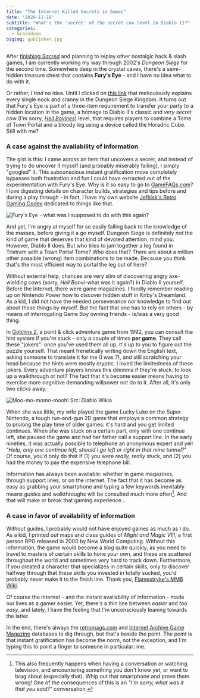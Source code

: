 ```yaml
---
title: "The Internet Killed Secrets in Games"
date: '2020-11-19'
subtitle: "What's the 'secret' of the secret cow level in Diablo II?"
categories:
  - braindump
bigimg: gob2joker.jpg
---
```


After [finishing _Sacred_](https://jefklakscodex.com/articles/reviews/sacred/) and planning to replay other nostalgic hack & slash games, I am currently working my way through 2002's _Dungeon Siege_ for the second time. Somewhere deep in the crystal caves, there's a semi-hidden treasure chest that contains **Fury's Eye** - and I have no idea what to do with it. 

Or rather, I _had_ no idea. Until I clicked on [this link](https://steamcommunity.com/sharedfiles/filedetails/?id=1264921426) that meticulously explains every single nook and cranny in the Dungeon Siege Kingdom. It turns out that Fury's Eye is part of a three-item requirement to transfer your party to a hidden location in the game, a homage to Diablo II's classic and _very secret_ cow (I'm sorry, [_Hell Bovines_](https://diablo.fandom.com/wiki/Hell_Bovine)) level, that requires players to combine a Tome of Town Portal and a bloody leg using a device called the Horadric Cube. Still with me? 

### A case against the availability of information

The gist is this: I came across an item that uncovers a secret, and instead of trying to do uncover it myself (and probably miserably failing), I simply "googled" it. This subconscious instant gratification move completely bypasses both frustration and fun I could have extracted out of the experimentation with Fury's Eye. Why is it so easy to go to [GameFAQs.com](https://gamefaqs.gamespot.com)? I love digesting details on character builds, strategies and tips before and during a play through - in fact, I have my own website [Jefklak's Retro Gaming Codex](https://jefklakscodex.com) dedicated to things like that. 

![](../furyseye.jpg "Fury's Eye - what was I supposed to do with this again?")

And yet, I'm angry at myself for so easily falling back to the knowledge of the masses, before giving it a go myself. Dungeon Siege is definitely _not_ the kind of game that deserves that kind of devoted attention, mind you. However, Diablo II does. But who tries to jam together a leg found in Tristram with a Town Portal Tome? Who does that? There are about a million other possible (wrong) item combinations to be made. Because you think that's the most efficient way to portal the leg out of here? 

Without external help, chances are very slim of discovering angry axe-wielding cows (sorry, _Hell Bonvi_-what was it again?) in Diablo II yourself. Before the Internet, there were game magazines. I fondly remember reading up on Nintendo Power how to discover hidden stuff in Kirby's Dreamland. As a kid, I did not have the needed perseverance nor knowledge to find out about these things by myself. But the fact that one has to rely on others - by means of interrogating Game Boy owning friends - is/was a very good thing.  

In [Gobliins 2](https://jefklakscodex.com/articles/reviews/gobliins2/), a point & click adventure game from 1992, you can consult the hint system if you're stuck - only a couple of times **per game**. They call these "jokers": once you've used them all up, it's up to you to figure out the puzzle yourself. That meant frenetically writing down the English text, asking someone to translate it for me (I was 7), and still scratching your head because the hints were mostly cryptic. I loved the limitedness of these jokers. Every adventure players knows this dilemma if they're stuck: to look up a walkthrough or not? The fact that it's become easier means having to exercise more cognitive demanding willpower not do to it. After all, it's only two clicks away. 

![](../d2cows.jpg "Moo-mo-momo-mooh! Src: Diablo Wikia")

When she was little, my wife played the game Lucky Luke on the Super Nintendo, a tough run-and-gun 2D game that employs a common strategy to prolong the play time of older games: it's hard and you get limited continues. When she was stuck on a certain part, only with one continue left, she paused the game and had her father call a support line. In the early nineties, it was actually possible to telephone an anonymous expert and yell "_Help, only one continue left, should I go left or right in that mine tunnel?_" Of course, you'd only do that if (1) you were _really, really_ stuck, and (2) you had the money to pay the expensive telephone bill.

Information has always been available: whether in game magazines, through support lines, or on the internet. The fact that it has become as easy as grabbing your smartphone and typing a few keywords inevitably means guides and walkthroughs will be consulted much more often[^notonlygame]. And that will make or break that gaming experience...

[^notonlygame]: This also frequently happens when having a conversation or watching television, and encountering something you don't know yet, or want to brag about (especially that). Whip out that smartphone and prove them wrong! One of the consequences of this is an _"I'm sorry, what was it that you said?"_ conversation. 

### A case in favor of availability of information

Without guides, I probably would not have enjoyed games as much as I do. As a kid, I printed out maps and class guides of _Might and Magic VIII_, a first person RPG released in 2000 by New World Computing. Without this information, the game would become a slog quite quickly, as you need to travel to masters of certain skills to hone your own, and these are scattered throughout the world and sometimes very hard to track down. Furthermore, if you created a character that specializes in certain skills, only to discover halfway through that these skills you invested in totally sucked, you'd probably never make it to the finish line. Thank you, [Flamestryke's MM8 Wiki](http://www.zimlab.com/wizardry/recovered/flamestryke/mm8/flamestrykes_mm8.html).

Of course the internet - and the instant availability of information - made our lives as a gamer easier. Yet, there's a thin line between _easier_ and _too easy_, and lately, I have the feeling that I'm unconsciously leaning towards the latter. 

In the end, there's always the [retromags.com](https://www.retromags.com) and [Internet Archive Game Magazine](https://archive.org/details/gamemagazines) databases to dig through, but that's beside the point. The point is that instant gratification has become the norm, not the exception, and I'm typing this to point a finger to someone in particular: me.